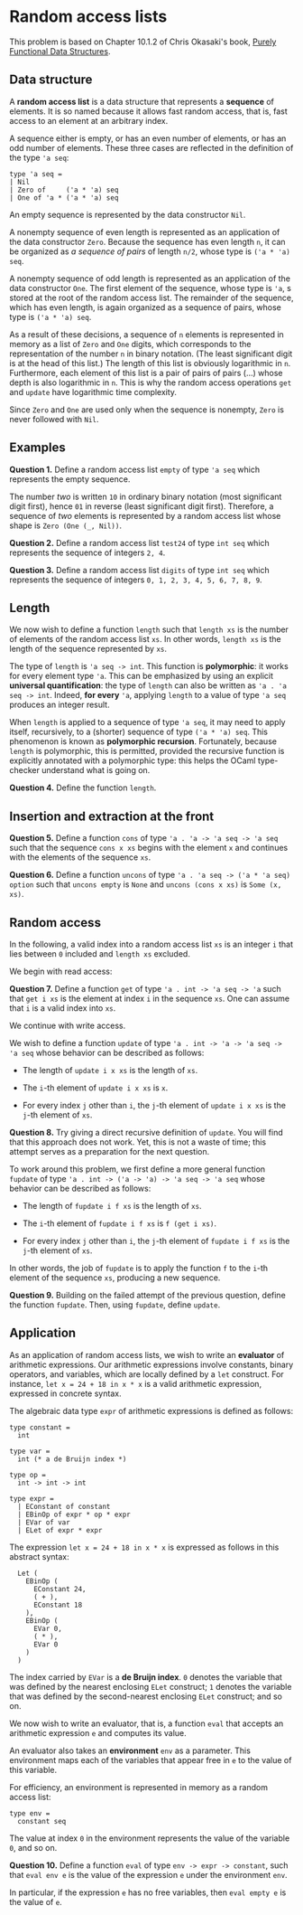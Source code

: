 # Random access lists

This problem is based on Chapter 10.1.2 of Chris Okasaki's book,
[Purely Functional Data Structures](https://www.cambridge.org/fr/academic/subjects/computer-science/programming-languages-and-applied-logic/purely-functional-data-structures?format=PB&isbn=9780521663502).

## Data structure

A **random access list** is a data structure that represents a **sequence** of
elements. It is so named because it allows fast random access, that is, fast
access to an element at an arbitrary index.

A sequence either is empty, or has an even number of elements, or has an odd
number of elements. These three cases are reflected in the definition of the
type `'a seq`:

```
type 'a seq =
| Nil
| Zero of     ('a * 'a) seq
| One of 'a * ('a * 'a) seq
```

An empty sequence is represented by the data constructor `Nil`.

A nonempty sequence of even length is represented as an application of the
data constructor `Zero`. Because the sequence has even length `n`, it can be
organized as *a sequence of pairs* of length `n/2`, whose type is `('a * 'a) seq`.

A nonempty sequence of odd length is represented as an application of the
data constructor `One`. The first element of the sequence, whose type is `'a`,
s stored at the root of the random access list. The remainder of the sequence,
which has even length, is again organized as a sequence of pairs,
whose type is `('a * 'a) seq`.

As a result of these decisions, a sequence of `n` elements is represented in
memory as a list of `Zero` and `One` digits, which corresponds to the
representation of the number `n` in binary notation. (The least significant
digit is at the head of this list.) The length of this list is obviously
logarithmic in `n`. Furthermore, each element of this list is a pair of pairs
of pairs (...) whose depth is also logarithmic in `n`. This is why the random
access operations `get` and `update` have logarithmic time complexity.

Since `Zero` and `One` are used only when the sequence is nonempty,
`Zero` is never followed with `Nil`.

## Examples

**Question 1.**
Define a random access list `empty` of type `'a seq` which represents
the empty sequence.

The number *two* is written `10` in ordinary binary notation (most significant
digit first), hence `01` in reverse (least significant digit first).
Therefore, a sequence of *two* elements is represented by a random access list
whose shape is `Zero (One (_, Nil))`.

**Question 2.**
Define a random access list `test24` of type `int seq` which represents
the sequence of integers `2, 4`.

**Question 3.**
Define a random access list `digits` of type `int seq` which represents
the sequence of integers `0, 1, 2, 3, 4, 5, 6, 7, 8, 9`.

## Length

We now wish to define a function `length` such that `length xs` is the number
of elements of the random access list `xs`. In other words, `length xs` is the
length of the sequence represented by `xs`.

The type of `length` is `'a seq -> int`. This function is **polymorphic**: it
works for every element type `'a`. This can be emphasized by using an explicit
**universal quantification**: the type of `length` can also be written as `'a
. 'a seq -> int`. Indeed, **for every** `'a`, applying `length` to a value of
type `'a seq` produces an integer result.

When `length` is applied to a sequence of type `'a seq`, it may need to apply
itself, recursively, to a (shorter) sequence of type `('a * 'a) seq`. This
phenomenon is known as **polymorphic recursion**. Fortunately, because
`length` is polymorphic, this is permitted, provided the recursive function is
explicitly annotated with a polymorphic type: this helps the OCaml
type-checker understand what is going on.

**Question 4.**
Define the function `length`.

## Insertion and extraction at the front

**Question 5.**
Define a function `cons` of type `'a . 'a -> 'a seq -> 'a seq`
such that the sequence `cons x xs`
begins with the element `x`
and continues with the elements of the sequence `xs`.

**Question 6.**
Define a function `uncons` of type `'a . 'a seq -> ('a * 'a seq) option`
such that `uncons empty` is `None`
and `uncons (cons x xs)` is `Some (x, xs)`.

## Random access

In the following,
a valid index into a random access list `xs`
is an integer `i` that lies between `0` included and `length xs` excluded.

We begin with read access:

**Question 7.**
Define a function `get` of type `'a . int -> 'a seq -> 'a`
such that `get i xs` is the element at index `i` in the sequence `xs`.
One can assume that `i` is a valid index into `xs`.

We continue with write access.

We wish to define a function
`update` of type `'a . int -> 'a -> 'a seq -> 'a seq`
whose behavior can be described as follows:

* The length of `update i x xs` is the length of `xs`.

* The `i`-th element of `update i x xs` is `x`.

* For every index `j` other than `i`,
  the `j`-th element of `update i x xs` is the `j`-th element of `xs`.

**Question 8.**
Try giving a direct recursive definition of `update`.
You will find that this approach does not work.
Yet, this is not a waste of time; this attempt
serves as a preparation for the next question.

To work around this problem,
we first define a more general function
`fupdate` of type `'a . int -> ('a -> 'a) -> 'a seq -> 'a seq`
whose behavior can be described as follows:

* The length of `fupdate i f xs` is the length of `xs`.

* The `i`-th element of `fupdate i f xs` is `f (get i xs)`.

* For every index `j` other than `i`,
  the `j`-th element of `fupdate i f xs` is the `j`-th element of `xs`.

In other words, the job of `fupdate` is to apply the function `f`
to the `i`-th element of the sequence `xs`,
producing a new sequence.

**Question 9.**
Building on the failed attempt of the previous question,
define the function `fupdate`.
Then, using `fupdate`, define `update`.

## Application

As an application of random access lists,
we wish to write an **evaluator**
of arithmetic expressions.
Our arithmetic expressions involve constants,
binary operators,
and variables,
which are locally defined by a `let` construct.
For instance, `let x = 24 + 18 in x * x` is a
valid arithmetic expression, expressed in concrete syntax.

The algebraic data type `expr` of arithmetic expressions is defined as follows:

```
type constant =
  int

type var =
  int (* a de Bruijn index *)

type op =
  int -> int -> int

type expr =
  | EConstant of constant
  | EBinOp of expr * op * expr
  | EVar of var
  | ELet of expr * expr
```

The expression `let x = 24 + 18 in x * x`
is expressed as follows in this abstract syntax:

```
  Let (
    EBinOp (
      EConstant 24,
      ( + ),
      EConstant 18
    ),
    EBinOp (
      EVar 0,
      ( * ),
      EVar 0
    )
  )
```

The index carried by `EVar` is a **de Bruijn index**. `0` denotes the variable
that was defined by the nearest enclosing `ELet` construct; `1` denotes the
variable that was defined by the second-nearest enclosing `ELet` construct;
and so on.

We now wish to write an evaluator, that is, a function `eval` that accepts an
arithmetic expression `e` and computes its value.

An evaluator also takes an **environment** `env` as a parameter.
This environment maps each of the variables that appear free in `e`
to the value of this variable.

For efficiency,
an environment is represented in memory as a random access list:

```
type env =
  constant seq
```

The value at index `0` in the environment represents the value of the
variable `0`, and so on.

**Question 10.**
Define a function `eval` of type `env -> expr -> constant`,
such that `eval env e`
is the value of the expression `e` under the environment `env`.

In particular,
if the expression `e` has no free variables,
then `eval empty e` is the value of `e`.
